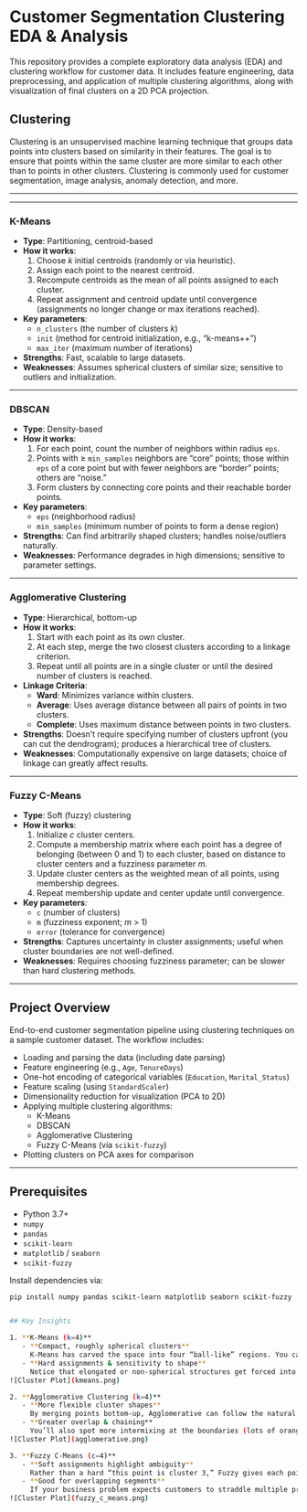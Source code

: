# Customer Segmentation Clustering EDA & Analysis

This repository provides a complete exploratory data analysis (EDA) and clustering workflow for customer data. It includes feature engineering, data preprocessing, and application of multiple clustering algorithms, along with visualization of final clusters on a 2D PCA projection.

## Clustering
Clustering is an unsupervised machine learning technique that groups data points into clusters based on similarity in their features. The goal is to ensure that points within the same cluster are more similar to each other than to points in other clusters. Clustering is commonly used for customer segmentation, image analysis, anomaly detection, and more.

---
---

### K-Means

- **Type**: Partitioning, centroid-based  
- **How it works**:  
  1. Choose _k_ initial centroids (randomly or via heuristic).  
  2. Assign each point to the nearest centroid.  
  3. Recompute centroids as the mean of all points assigned to each cluster.  
  4. Repeat assignment and centroid update until convergence (assignments no longer change or max iterations reached).  
- **Key parameters**:  
  - `n_clusters` (the number of clusters _k_)  
  - `init` (method for centroid initialization, e.g., “k-means++”)  
  - `max_iter` (maximum number of iterations)  
- **Strengths**: Fast, scalable to large datasets.  
- **Weaknesses**: Assumes spherical clusters of similar size; sensitive to outliers and initialization.

---

### DBSCAN

- **Type**: Density-based  
- **How it works**:  
  1. For each point, count the number of neighbors within radius `eps`.  
  2. Points with ≥ `min_samples` neighbors are “core” points; those within `eps` of a core point but with fewer neighbors are “border” points; others are “noise.”  
  3. Form clusters by connecting core points and their reachable border points.  
- **Key parameters**:  
  - `eps` (neighborhood radius)  
  - `min_samples` (minimum number of points to form a dense region)  
- **Strengths**: Can find arbitrarily shaped clusters; handles noise/outliers naturally.  
- **Weaknesses**: Performance degrades in high dimensions; sensitive to parameter settings.

---

### Agglomerative Clustering

- **Type**: Hierarchical, bottom-up  
- **How it works**:  
  1. Start with each point as its own cluster.  
  2. At each step, merge the two closest clusters according to a linkage criterion.  
  3. Repeat until all points are in a single cluster or until the desired number of clusters is reached.  
- **Linkage Criteria**:  
  - **Ward**: Minimizes variance within clusters.  
  - **Average**: Uses average distance between all pairs of points in two clusters.  
  - **Complete**: Uses maximum distance between points in two clusters.  
- **Strengths**: Doesn’t require specifying number of clusters upfront (you can cut the dendrogram); produces a hierarchical tree of clusters.  
- **Weaknesses**: Computationally expensive on large datasets; choice of linkage can greatly affect results.

---

### Fuzzy C-Means

- **Type**: Soft (fuzzy) clustering  
- **How it works**:  
  1. Initialize _c_ cluster centers.  
  2. Compute a membership matrix where each point has a degree of belonging (between 0 and 1) to each cluster, based on distance to cluster centers and a fuzziness parameter _m_.  
  3. Update cluster centers as the weighted mean of all points, using membership degrees.  
  4. Repeat membership update and center update until convergence.  
- **Key parameters**:  
  - `c` (number of clusters)  
  - `m` (fuzziness exponent; _m_ > 1)  
  - `error` (tolerance for convergence)  
- **Strengths**: Captures uncertainty in cluster assignments; useful when cluster boundaries are not well-defined.  
- **Weaknesses**: Requires choosing fuzziness parameter; can be slower than hard clustering methods.

---

## Project Overview

End-to-end customer segmentation pipeline using clustering techniques on a sample customer dataset. The workflow includes:

- Loading and parsing the data (including date parsing)  
- Feature engineering (e.g., `Age`, `TenureDays`)  
- One-hot encoding of categorical variables (`Education`, `Marital_Status`)  
- Feature scaling (using `StandardScaler`)  
- Dimensionality reduction for visualization (PCA to 2D)  
- Applying multiple clustering algorithms:  
  - K-Means  
  - DBSCAN  
  - Agglomerative Clustering  
  - Fuzzy C-Means (via `scikit-fuzzy`)  
- Plotting clusters on PCA axes for comparison  

---

## Prerequisites

- Python 3.7+  
- `numpy`  
- `pandas`  
- `scikit-learn`  
- `matplotlib` / `seaborn`  
- `scikit-fuzzy`  

Install dependencies via:
```bash
pip install numpy pandas scikit-learn matplotlib seaborn scikit-fuzzy


## Key Insights

1. **K-Means (k=4)**  
   - **Compact, roughly spherical clusters**  
     K-Means has carved the space into four “ball‐like” regions. You can see three large, well-separated blobs (purple on the right, yellow in the middle, black on the left) and one tiny outlier cluster (the few orange points near the center)—it’s basically driving centroids to minimize within-cluster variance.  
   - **Hard assignments & sensitivity to shape**  
     Notice that elongated or non-spherical structures get forced into whichever centroid is closest, even if the point really “feels” like it should be with another group.
![Cluster Plot](kmeans.png)

2. **Agglomerative Clustering (k=4)**  
   - **More flexible cluster shapes**  
     By merging points bottom-up, Agglomerative can follow the natural topology a bit better—clusters here wrap around density contours you’d never see with pure K-Means.  
   - **Greater overlap & chaining**  
     You’ll also spot more intermixing at the boundaries (lots of orange and black points bleeding into where purple used to dominate), reflecting the fact that hierarchical merges can pull in fringe points if they reduce overall linkage distance.
![Cluster Plot](agglomerative.png)

3. **Fuzzy C-Means (c=4)**  
   - **Soft assignments highlight ambiguity**  
     Rather than a hard “this point is cluster 3,” Fuzzy gives each point a membership vector. By plotting according to its highest‐membership cluster, you see two very strong, well-defined groups (the big black and yellow masses), and a swath of points in the middle that flip-flop membership (they look “dull” because their max-membership scores are lower).  
   - **Good for overlapping segments**  
     If your business problem expects customers to straddle multiple profiles (e.g. those “middle” shoppers who are both moderate wine and beer buyers), fuzzy will flag them naturally rather than forcing a binary yes/no split.
![Cluster Plot](fuzzy_c_means.png)
